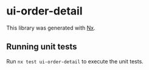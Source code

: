 # ui-order-detail

This library was generated with [Nx](https://nx.dev).

## Running unit tests

Run `nx test ui-order-detail` to execute the unit tests.
